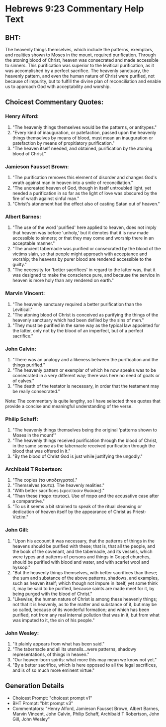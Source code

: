 # Hebrews 9:23 Commentary Help Text

## BHT:
The heavenly things themselves, which include the patterns, exemplars, and realities shown to Moses in the mount, required purification. Through the atoning blood of Christ, heaven was consecrated and made accessible to sinners. This purification was superior to the levitical purification, as it was accomplished by a perfect sacrifice. The heavenly sanctuary, the heavenly pattern, and even the human nature of Christ were purified, not because of impurity, but to fulfill the divine plan of reconciliation and enable us to approach God with acceptability and worship.

## Choicest Commentary Quotes:
### Henry Alford:
1. "The heavenly things themselves would be the patterns, or antitypes."
2. "Every kind of inauguration, or patefaction, passed upon the heavenly things themselves by means of blood, must mean an inauguration or patefaction by means of propitiatory purification."
3. "The heaven itself needed, and obtained, purification by the atoning blood of Christ."

### Jamieson Fausset Brown:
1. "The purification removes this element of disorder and changes God's wrath against man in heaven into a smile of reconciliation."
2. "The uncreated heaven of God, though in itself untroubled light, yet needed a purification in so far as the light of love was obscured by the fire of wrath against sinful man."
3. "Christ's atonement had the effect also of casting Satan out of heaven."

### Albert Barnes:
1. "The use of the word 'purified' here applied to heaven, does not imply that heaven was before 'unholy,' but it denotes that it is now made accessible to sinners; or that they may come and worship there in an acceptable manner."
2. "The ancient tabernacle was purified or consecrated by the blood of the victims slain, so that people might approach with acceptance and worship; the heavens by purer blood are rendered accessible to the guilty."
3. "The necessity for 'better sacrifices' in regard to the latter was, that it was designed to make the conscience pure, and because the service in heaven is more holy than any rendered on earth."

### Marvin Vincent:
1. "The heavenly sanctuary required a better purification than the Levitical."
2. "The atoning blood of Christ is conceived as purifying the things of the heavenly sanctuary which had been defiled by the sins of men."
3. "They must be purified in the same way as the typical law appointed for the latter, only not by the blood of an imperfect, but of a perfect sacrifice."

### John Calvin:
1. "There was an analogy and a likeness between the purification and the things purified."
2. "The heavenly pattern or exemplar of which he now speaks was to be consecrated in a very different way; there was here no need of goats or of calves."
3. "The death of the testator is necessary, in order that the testament may be really consecrated."

Note: The commentary is quite lengthy, so I have selected three quotes that provide a concise and meaningful understanding of the verse.

### Philip Schaff:
1. "The heavenly things themselves being the original ‘patterns shown to Moses in the mount’"
2. "The heavenly things received purification through the blood of Christ, in the same sense as the tabernacle received purification through the blood that was offered in it."
3. "By the blood of Christ God is just while justifying the ungodly."

### Archibald T Robertson:
1. "The copies (τα υποδειγματα)."
2. "Themselves (αυτα). The heavenly realities."
3. "With better sacrifices (κρειττοσιν θυσιαις)."
4. "Than these (παρα ταυτας). Use of παρα and the accusative case after a comparative."
5. "To us it seems a bit strained to speak of the ritual cleansing or dedication of heaven itself by the appearance of Christ as Priest-Victim."

### John Gill:
1. "Upon his account it was necessary, that the patterns of things in the heavens should be purified with these; that is, that all the people, and the book of the covenant, and the tabernacle, and its vessels, which were types and patterns of persons and things in Gospel churches, should be purified with blood and water, and with scarlet wool and hyssop."
2. "But the heavenly things themselves, with better sacrifices than these; the sum and substance of the above patterns, shadows, and examples, such as heaven itself; which though not impure in itself, yet some think it, may be said to be purified, because saints are made meet for it, by being purged with the blood of Christ."
3. "Likewise, the human nature of Christ is among these heavenly things; not that it is heavenly, as to the matter and substance of it, but may be so called, because of its wonderful formation; and which has been purified, not from any real internal pollution that was in it, but from what was imputed to it, the sin of his people."

### John Wesley:
1. "It plainly appears from what has been said."
2. "The tabernacle and all its utensils...were patterns, shadowy representations, of things in heaven."
3. "Our heaven-born spirits: what more this may mean we know not yet."
4. "By a better sacrifice, which is here opposed to all the legal sacrifices, and is of so much more eminent virtue."


## Generation Details
- Choicest Prompt: "choicest prompt v1"
- BHT Prompt: "bht prompt v3"
- Commentators: "Henry Alford, Jamieson Fausset Brown, Albert Barnes, Marvin Vincent, John Calvin, Philip Schaff, Archibald T Robertson, John Gill, John Wesley"
